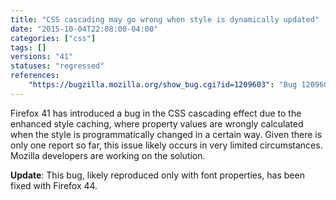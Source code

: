 ```yaml
---
title: "CSS cascading may go wrong when style is dynamically updated"
date: "2015-10-04T22:08:00-04:00"
categories: ["css"]
tags: []
versions: "41"
statuses: "regressed"
references:
    "https://bugzilla.mozilla.org/show_bug.cgi?id=1209603": "Bug 1209603 - specific combinations of em units and dynamic style changes can cause incorrect values of font properties"
---
```

Firefox 41 has introduced a bug in the CSS cascading effect due to the enhanced style caching, where property values are wrongly calculated when the style is programmatically changed in a certain way. Given there is only one report so far, this issue likely occurs in very limited circumstances. Mozilla developers are working on the solution.

**Update**: This bug, likely reproduced only with font properties, has been fixed with Firefox 44.
